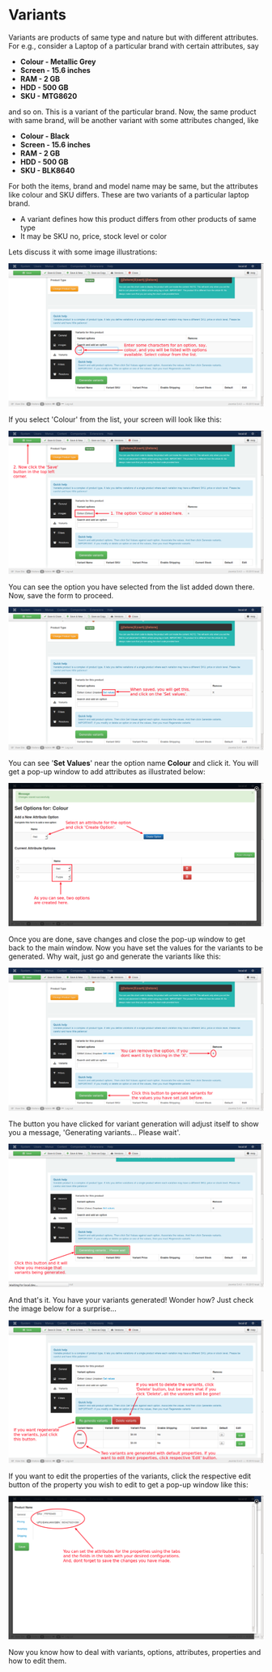 # Variants

Variants are products of same type and nature but with different attributes. For e.g., consider a Laptop of a particular brand with certain attributes, say
* **Colour - Metallic Grey**
* **Screen - 15.6 inches**
* **RAM    - 2 GB**
* **HDD    - 500 GB**
* **SKU    - MTG8620**

and so on. This is a variant of the particular brand. Now, the same product with same brand, will be another variant with some attributes changed, like
* **Colour - Black**
* **Screen - 15.6 inches**
* **RAM    - 2 GB**
* **HDD    - 500 GB**
* **SKU    - BLK8640**

For both the items, brand and model name may be same, but the attributes like colour and SKU differs. These are two variants of a particular laptop brand.

* A variant defines how this product differs from other products of same type
* It may be SKU no, price, stock level or color

Lets discuss it with some image illustrations:

![Variant 1](./assets/images/product_variable_variant_1.png)

If you select 'Colour' from the list, your screen will look like this:

![Variant 2](./assets/images/product_variable_variant_2.png)

You can see the option you have selected from the list added down there. Now, save the form to proceed.

![Variant 3](./assets/images/product_variable_variant_3.png)

You can see '**Set Values**' near the option name **Colour** and click it. You will get a pop-up window to add attributes as illustrated below:

![Variant 4](./assets/images/product_variable_variant_4.png)

Once you are done, save changes and close the pop-up window to get back to the main window. Now you have set the values for the variants to be generated. Why wait, just go and generate the variants like this:

![variant 7](./assets/images/product_variable_variant_7.png)

The button you have clicked for variant generation will adjust itself to show you a message, 'Generating variants... Please wait'.

![Variant 8](./assets/images/product_variable_variant_8.png)

And that's it. You have your variants generated! Wonder how? Just check the image below for a surprise...

![Variant 5](./assets/images/product_variable_variant_5.png)

If you want to edit the properties of the variants, click the respective edit button of the property you wish to edit to get a pop-up window like this:

![Variant 6](./assets/images/product_variable_variant_6.png)

Now you know how to deal with variants, options, attributes, properties and how to edit them.

